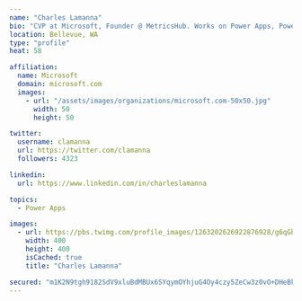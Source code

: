 ```yaml
---
name: "Charles Lamanna"
bio: "CVP at Microsoft, Founder @ MetricsHub. Works on Power Apps, Power Automate, Power Virtual Agent, Common Data Service and Dynamics 365."
location: Bellevue, WA
type: "profile"
heat: 58

affiliation:
  name: Microsoft
  domain: microsoft.com
  images:
    - url: "/assets/images/organizations/microsoft.com-50x50.jpg"
      width: 50
      height: 50

twitter:
  username: clamanna
  url: https://twitter.com/clamanna
  followers: 4323

linkedin:
  url: https://www.linkedin.com/in/charleslamanna

topics:
  - Power Apps

images:
  - url: https://pbs.twimg.com/profile_images/1263202626922876928/g6qGbHZ-_400x400.jpg
    width: 400
    height: 400
    isCached: true
    title: "Charles Lamanna"

secured: "m1K2N9tgh9182SdV9xluBdMBUx6SYqymOYhjuG4Oy4czy5ZeCw3z0vO+DHeBkER/T5ItCVlHB7oIS9sllWXsRHmvds2uTX4aXUsiyoMnSVBsokfekzplgLjOdYxFXpBjyf6X0lxU8nhgLoDWilmCaSHdgqVqEa8/yk2dtNy1uEXbWtx1f6650SKCmRvJ4fZJHJsAU4MuqHITHk9FJJJbtSWB1ZFYXOAJaTKldrl77A3CCe6KbJqHg2zL7GgWKzQ0tzC9fhmp0ndqEDLEhhrixRrQyRY595UZaVGIltyP8ey0FhuiCkq78HCx9/6IpcD1rnmADn8GYFJHnWzUEQ/hvSuhjGlpmat/hX5CNaBnlX5ivtcXI7UeSmfZ5XDBjU8WOM+I4ABa/DpoN4f/DDrxNhino45aq3xhDEvx9P//ToY=;AZ2aesSHXpn2qgAmd79Vlw=="
---
```


